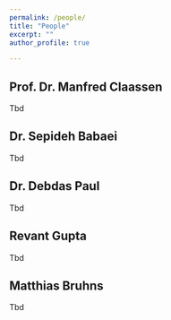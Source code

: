```yaml
---
permalink: /people/
title: "People"
excerpt: ""
author_profile: true

---
```



## Prof. Dr. Manfred Claassen

Tbd

## Dr. Sepideh Babaei

Tbd 

## Dr. Debdas Paul

Tbd

## Revant Gupta

Tbd

## Matthias Bruhns

Tbd